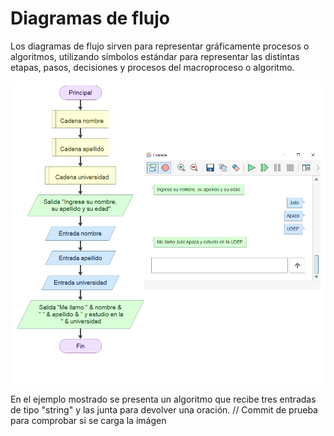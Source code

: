 # Diagramas de flujo

Los diagramas de flujo sirven para representar gráficamente procesos o algoritmos, utilizando símbolos estándar para representar las distintas etapas, pasos, decisiones y procesos del macroproceso o algoritmo.

<img src="assets/flowchart1.png" alt="Flowchart1">

En el ejemplo mostrado se presenta un algoritmo que recibe tres entradas de tipo "string" y las junta para devolver una oración.
// Commit de prueba para comprobar si se carga la imágen